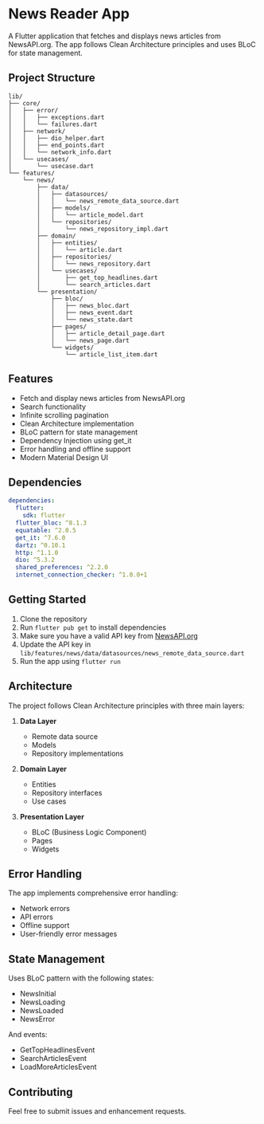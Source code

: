 # News Reader App

A Flutter application that fetches and displays news articles from NewsAPI.org. The app follows Clean Architecture principles and uses BLoC for state management.

## Project Structure

```
lib/
├── core/
│   ├── error/
│   │   ├── exceptions.dart
│   │   └── failures.dart
│   ├── network/
│   │   ├── dio_helper.dart
│   │   ├── end_points.dart
│   │   └── network_info.dart
│   └── usecases/
│       └── usecase.dart
└── features/
    └── news/
        ├── data/
        │   ├── datasources/
        │   │   └── news_remote_data_source.dart
        │   ├── models/
        │   │   └── article_model.dart
        │   └── repositories/
        │       └── news_repository_impl.dart
        ├── domain/
        │   ├── entities/
        │   │   └── article.dart
        │   ├── repositories/
        │   │   └── news_repository.dart
        │   └── usecases/
        │       ├── get_top_headlines.dart
        │       └── search_articles.dart
        └── presentation/
            ├── bloc/
            │   ├── news_bloc.dart
            │   ├── news_event.dart
            │   └── news_state.dart
            ├── pages/
            │   ├── article_detail_page.dart
            │   └── news_page.dart
            └── widgets/
                └── article_list_item.dart
```

## Features

- Fetch and display news articles from NewsAPI.org
- Search functionality
- Infinite scrolling pagination
- Clean Architecture implementation
- BLoC pattern for state management
- Dependency Injection using get_it
- Error handling and offline support
- Modern Material Design UI

## Dependencies

```yaml
dependencies:
  flutter:
    sdk: flutter
  flutter_bloc: ^8.1.3
  equatable: ^2.0.5
  get_it: ^7.6.0
  dartz: ^0.10.1
  http: ^1.1.0
  dio: ^5.3.2
  shared_preferences: ^2.2.0
  internet_connection_checker: ^1.0.0+1
```

## Getting Started

1. Clone the repository
2. Run `flutter pub get` to install dependencies
3. Make sure you have a valid API key from [NewsAPI.org](https://newsapi.org)
4. Update the API key in `lib/features/news/data/datasources/news_remote_data_source.dart`
5. Run the app using `flutter run`

## Architecture

The project follows Clean Architecture principles with three main layers:

1. **Data Layer**
   - Remote data source
   - Models
   - Repository implementations

2. **Domain Layer**
   - Entities
   - Repository interfaces
   - Use cases

3. **Presentation Layer**
   - BLoC (Business Logic Component)
   - Pages
   - Widgets

## Error Handling

The app implements comprehensive error handling:
- Network errors
- API errors
- Offline support
- User-friendly error messages

## State Management

Uses BLoC pattern with the following states:
- NewsInitial
- NewsLoading
- NewsLoaded
- NewsError

And events:
- GetTopHeadlinesEvent
- SearchArticlesEvent
- LoadMoreArticlesEvent

## Contributing

Feel free to submit issues and enhancement requests.
